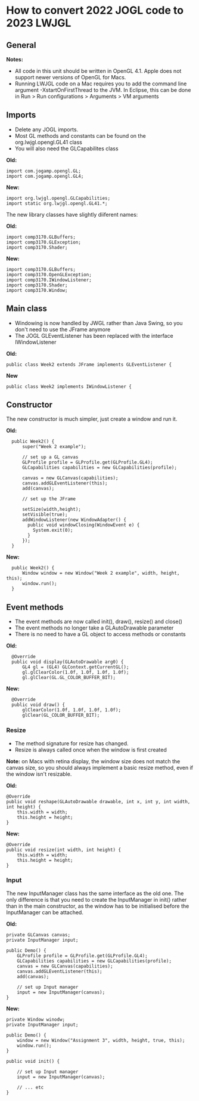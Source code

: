 # How to convert 2022 JOGL code to 2023 LWJGL

## General 

**Notes:**
* All code in this unit should be written in OpenGL 4.1. Apple does not support newer versions of OpenGL for Macs.
* Running LWJGL code on a Mac requires you to add the command line argument -XstartOnFirstThread to the JVM. 
In Eclipse, this can be done in Run > Run configurations > Arguments > VM arguments


## Imports 

* Delete any JOGL imports.
* Most GL methods and constants can be found on the org.lwjgl.opengl.GL41 class
* You will also need the GLCapabilites class

**Old:**

    import com.jogamp.opengl.GL;
    import com.jogamp.opengl.GL4;

**New:**

    import org.lwjgl.opengl.GLCapabilities;
    import static org.lwjgl.opengl.GL41.*;

The new library classes have slightly diiferent names:

**Old:**

    import comp3170.GLBuffers;
    import comp3170.GLException;
    import comp3170.Shader;

**New:**

    import comp3170.GLBuffers;
    import comp3170.OpenGLException;
    import comp3170.IWindowListener;
    import comp3170.Shader;
    import comp3170.Window;

## Main class 

* Windowing is now handled by JWGL rather than Java Swing, so you don't need to use the JFrame anymore
* The JOGL GLEventListener has been replaced with the interface IWindowListener

**Old:**

    public class Week2 extends JFrame implements GLEventListener {

**New**

    public class Week2 implements IWindowListener {

## Constructor

The new constructor is much simpler, just create a window and run it.

**Old:**

      public Week2() {
          super("Week 2 example");

          // set up a GL canvas
          GLProfile profile = GLProfile.get(GLProfile.GL4);		 
          GLCapabilities capabilities = new GLCapabilities(profile);
          
          canvas = new GLCanvas(capabilities);
          canvas.addGLEventListener(this);
          add(canvas);

          // set up the JFrame

          setSize(width,height);
          setVisible(true);
          addWindowListener(new WindowAdapter() {
            public void windowClosing(WindowEvent e) {
              System.exit(0);
            }
          });
      }

**New:**

      public Week2() {
          Window window = new Window("Week 2 example", width, height, this);
          window.run();
      }
    
## Event methods

* The event methods are now called init(), draw(), resize() and close()
* The event methods no longer take a GLAutoDrawable parameter
* There is no need to have a GL object to access methods or constants

**Old:**

      @Override
      public void display(GLAutoDrawable arg0) {
          GL4 gl = (GL4) GLContext.getCurrentGL();
          gl.glClearColor(1.0f, 1.0f, 1.0f, 1.0f);
          gl.glClear(GL.GL_COLOR_BUFFER_BIT);

**New:**

      @Override
      public void draw() {
          glClearColor(1.0f, 1.0f, 1.0f, 1.0f);
          glClear(GL_COLOR_BUFFER_BIT);

### Resize 

* The method signature for resize has changed. 
* Resize is always called once when the window is first created

**Note:** on Macs with retina display, the window size does not match the canvas size, so you should always implement a basic resize method, even if the window isn't resizable.

**Old:**

  	@Override
    public void reshape(GLAutoDrawable drawable, int x, int y, int width, int height) {
        this.width = width;
        this.height = height;
    }

**New:**

    @Override
    public void resize(int width, int height) {
        this.width = width;
        this.height = height;
    }

### Input

The new InputManager class has the same interface as the old one. The only difference is that you need to create the InputManager in init() rather than in the main constructor, as the window has to be initialised before the InputManager can be attached.

**Old:**

	private GLCanvas canvas;
	private InputManager input;

    public Demo() {
        GLProfile profile = GLProfile.get(GLProfile.GL4);		 
		GLCapabilities capabilities = new GLCapabilities(profile);
		canvas = new GLCanvas(capabilities);
		canvas.addGLEventListener(this);
		add(canvas);
		
		// set up Input manager
		input = new InputManager(canvas);
    }

**New:**

    private Window winodw;
    private InputManager input;

    public Demo() {
		window = new Window("Assignment 3", width, height, true, this);
		window.run();		
    }

    public void init() {
    
  		// set up Input manager
		input = new InputManager(canvas);
        
        // ... etc
    }




